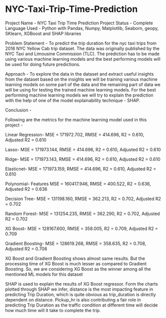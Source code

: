 # NYC-Taxi-Trip-Time-Prediction
Project Name - NYC Taxi Trip Time Prediction
Project Status - Complete
Language Used - Python with Pandas, Numpy, Matplotlib, Seaborn, geopy, SKlearn, XGBoost and SHAP libraries

Problem Statement - To predict the trip duration for the nyc taxi trips from 2016 NYC Yellow Cab trip dataset. The data was originally published by the NYC Taxi and Limousine Commission (TLC). The prediction has to be made using various machine learning models and the best performing models will be used for doing future predictions.

Approach - To explore the data in the dataset and extract useful insights from the dataset based on the insights we will be training various machine learning models on some part of the data and the remaining part of data we will be using for testing the trained machine learning models. For the best performing machine learning models we will try to explain the prediction with the help of one of the model explainability technique - SHAP.

Conclusion -

Following are the metrics for the machine learning model used in this project - 

Linear Regression- 	MSE = 171972.702, RMSE = 414.696, R2 = 0.610, Adjusted R2 = 0.610

Lasso-	MSE = 171973.144, RMSE = 414.696, R2 = 0.610, Adjusted R2 = 0.610

Ridge-	MSE = 171973.143, RMSE = 414.696, R2 = 0.610, Adjusted R2 = 0.610

Elasticnet-	MSE = 171973.159, RMSE = 414.696, R2 = 0.610, Adjusted R2 = 0.610

Polynomial- Features	MSE = 160417.946, RMSE = 400.522, R2 = 0.636, Adjusted R2 = 0.636

Decision Tree-	MSE = 131198.160, RMSE = 362.213, R2 = 0.702, Adjusted R2 = 0.702

Random Forest-	MSE = 131254.235, RMSE = 362.290, R2 = 0.702, Adjusted R2 = 0.702

XG Boost-	MSE = 128167.600, RMSE = 358.005, R2 = 0.709, Adjusted R2 = 0.709

Gradient Boosting-	MSE = 128619.268, RMSE = 358.635, R2 = 0.708, Adjusted R2 = 0.708

XG Boost and Gradient Boosting shows almost same results. But the processing time of XG Boost is much lesser as compared to Gradient Boosting. So, we are considering XG Boost as the winner among all the mentioned ML models for this dataset

SHAP is used to explain the results of XG Boost regressor. Form the charts plotted through SHAP we infer, distance is the most impacting feature in predicting Trip Duration, which is quite obvious as trip_duration is directly dependent on distance. Pickup_hr is also contributing a fair role in predicting Trip Duration as the traffic condition at different time will decide how much time will it take to complete the trip.


